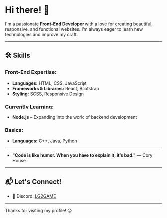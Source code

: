 # Hi there! 👋
I'm a passionate **Front-End Developer** with a love for creating beautiful, responsive, and functional websites. I'm always eager to learn new technologies and improve my craft.

---

## 🛠 Skills

### Front-End Expertise:
- **Languages:** HTML, CSS, JavaScript  
- **Frameworks & Libraries:** React, Bootstrap  
- **Styling:** SCSS, Responsive Design  

### Currently Learning:
- **Node.js** – Expanding into the world of backend development  

### Basics:
- **Languages:** C++, Java, Python  

---

- **"Code is like humor. When you have to explain it, it’s bad."** — Cory House  

---

## 📬 Let's Connect!

- 💬 Discord: [LG2GAME](https://discord.com/users/480319541516173312)   

---

Thanks for visiting my profile! 😊  

